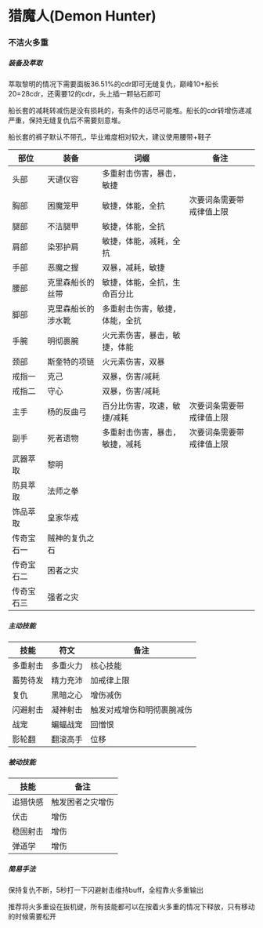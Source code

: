 # 猎魔人(Demon Hunter)

### 不洁火多重

##### 装备及萃取

萃取黎明的情况下需要面板36.51%的cdr即可无缝复仇，巅峰10+船长20=28cdr，还需要12的cdr，头上插一颗钻石即可

船长套的减耗转减伤是没有损耗的，有条件的话尽可能堆。船长的cdr转增伤递减严重，保持无缝复仇后不需要刻意堆。

船长套的裤子默认不带孔，毕业难度相对较大，建议使用腰带+鞋子

| 部位 | 装备 | 词缀 | 备注 |
| ---- | ---- | ---- | ---- |
| 头部 | 天谴仪容 | 多重射击伤害，暴击，敏捷 |  |
| 胸部 | 困魔笼甲 | 敏捷，体能，全抗 | 次要词条需要带戒律值上限 |
| 腿部 | 不洁腿甲 | 敏捷，体能，全抗 |  |
| 肩部 | 染邪护肩 | 敏捷，体能，减耗，全抗 |  |
| 手部 | 恶魔之握 | 双暴，减耗，敏捷 |  |
| 腰部 | 克里森船长的丝带 | 敏捷，体能，全抗，生命百分比 |  |
| 脚部 | 克里森船长的涉水靴 | 多重射击伤害，敏捷，体能，全抗 |  |
| 手腕 | 明彻裹腕 | 火元素伤害，暴击，敏捷，体能 |  |
| 颈部 | 斯奎特的项链 | 火元素伤害，双暴 |  |
| 戒指一 | 克己 | 双暴，伤害/减耗 |  |
| 戒指二 | 守心 | 双暴，伤害/减耗 |  |
| 主手 | 杨的反曲弓 | 百分比伤害，攻速，敏捷/减耗 | 次要词条需要带戒律值上限 |
| 副手 | 死者遗物 | 多重射击伤害，暴击，敏捷，减耗 | 次要词条需要带戒律值上限 |
| 武器萃取 | 黎明 |  |  |
| 防具萃取 | 法师之拳 |  |  |
| 饰品萃取 | 皇家华戒 |  |  |
| 传奇宝石一 | 贼神的复仇之石 |  |  |
| 传奇宝石二 | 困者之灾 |  |  |
| 传奇宝石三 | 强者之灾 |  |  |

##### 主动技能

| 技能 | 符文 | 备注 |
| ---- | ---- | ---- |
| 多重射击 | 多重火力 | 核心技能 |
| 蓄势待发 | 精力充沛 | 加戒律上限 |
| 复仇 | 黑暗之心 | 增伤减伤 |
| 闪避射击 | 凝神射击 | 触发对戒增伤和明彻裹腕减伤 |
| 战宠 | 蝙蝠战宠 | 回憎恨 |
| 影轮翻 | 翻滚高手 | 位移 |


##### 被动技能

| 技能 | 备注 |
| ---- | ---- |
| 追猎快感 | 触发困者之灾增伤 |
| 伏击 | 增伤 |
| 稳固射击 | 增伤 |
| 弹道学 | 增伤 |

##### 简易手法

保持复仇不断，5秒打一下闪避射击维持buff，全程靠火多重输出

推荐将火多重设在扳机键，所有技能都可以在按着火多重的情况下释放，只有移动的时候需要松开
